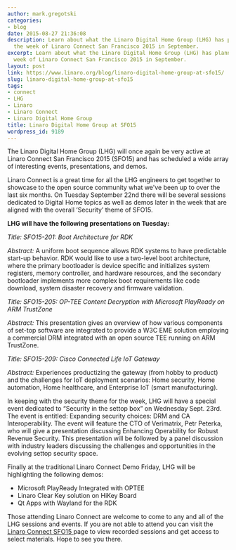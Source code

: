 ```yaml
---
author: mark.gregotski
categories:
- blog
date: 2015-08-27 21:36:08
description: Learn about what the Linaro Digital Home Group (LHG) has planned for
  the week of Linaro Connect San Francisco 2015 in September.
excerpt: Learn about what the Linaro Digital Home Group (LHG) has planned for the
  week of Linaro Connect San Francisco 2015 in September.
layout: post
link: https://www.linaro.org/blog/linaro-digital-home-group-at-sfo15/
slug: linaro-digital-home-group-at-sfo15
tags:
- connect
- LHG
- Linaro
- Linaro Connect
- Linaro Digital Home Group
title: Linaro Digital Home Group at SFO15
wordpress_id: 9189
---
```


The Linaro Digital Home Group (LHG) will once again be very active at Linaro Connect San Francisco 2015 (SFO15) and has scheduled a wide array of interesting events, presentations, and demos.

Linaro Connect is a great time for all the LHG engineers to get together to showcase to the open source community what we've been up to over the last six months. On Tuesday September 22nd there will be several sessions dedicated to Digital Home topics as well as demos later in the week that are aligned with the overall ‘Security’ theme of SFO15.

**LHG will have the following presentations on Tuesday:**

_Title: SFO15-201: Boot Architecture for RDK_

_Abstract:_ A uniform boot sequence allows RDK systems to have predictable start-up behavior. RDK would like to use a two-level boot architecture, where the primary bootloader is device specific and initializes system registers, memory controller, and hardware resources, and the secondary bootloader implements more complex boot requirements like code download, system disaster recovery and firmware validation.

_Title: SFO15-205: OP-TEE Content Decryption with Microsoft PlayReady on ARM_ _TrustZone_

_Abstract:_ This presentation gives an overview of how various components of set-top software are integrated to provide a W3C EME solution employing a commercial DRM integrated with an open source TEE running on ARM TrustZone.

_Title: SFO15-209: Cisco Connected Life IoT Gateway_

_Abstract:_ Experiences productizing the gateway (from hobby to product) and the challenges for IoT deployment scenarios: Home security, Home automation, Home healthcare, and Enterprise IoT (smart manufacturing).

In keeping with the security theme for the week, LHG will have a special event dedicated to “Security in the set­top box” on Wednesday Sept. 23rd. The event is entitled: Expanding security choices: DRM and CA Interoperability. The event will feature the CTO of Verimatrix, Petr Peterka, who will give a presentation discussing Enhancing Operability for Robust Revenue Security. This presentation will be followed by a panel discussion with industry leaders discussing the challenges and opportunities in the evolving set­top security space.

Finally at the traditional Linaro Connect Demo­ Friday, LHG will be highlighting the following demos:

  * ­Microsoft PlayReady Integrated with OPTEE
  * ­Linaro Clear Key solution on HiKey Board
  * ­Qt Apps with Wayland for the RDK

Those attending Linaro Connect are welcome to come to any and all of the LHG sessions and events. If you are not able to attend you can visit the [Linaro Connect SFO15 ](http://connect.linaro.org/sfo15/)page to view recorded sessions and get access to select materials. Hope to see you there.